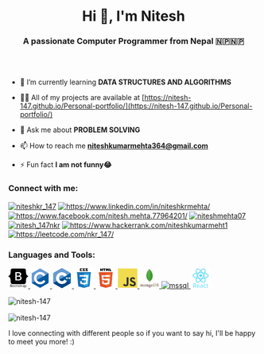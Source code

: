 <h1 align="center">Hi 👋, I'm Nitesh</h1>
<h3 align="center">A passionate Computer Programmer from Nepal 🇳🇵🇳🇵</h3>
<!-- <img src="https://c8.alamy.com/comp/2F604N7/cartoon-of-a-cute-happy-computer-programmer-in-his-office-this-illustration-is-part-of-a-collection-of-different-professions-2F604N7.jpg "></img> -->

<p align="left"> <br><br> </p>

- 🌱 I’m currently learning **DATA STRUCTURES AND ALGORITHMS**

- 👨‍💻 All of my projects are available at [https://nitesh-147.github.io/Personal-portfolio/](https://nitesh-147.github.io/Personal-portfolio/)

- 💬 Ask me about **PROBLEM SOLVING**

- 📫 How to reach me **niteshkumarmehta364@gmail.com**

- ⚡ Fun fact **I am not funny😂**

<h3 align="left">Connect with me:</h3>
<p align="left">
<a href="https://twitter.com/niteshkr_147" target="blank"><img align="center" src="https://raw.githubusercontent.com/rahuldkjain/github-profile-readme-generator/master/src/images/icons/Social/twitter.svg" alt="niteshkr_147" height="30" width="40" /></a>
<a href="https://linkedin.com/in/https://www.linkedin.com/in/niteshkrmehta/" target="blank"><img align="center" src="https://raw.githubusercontent.com/rahuldkjain/github-profile-readme-generator/master/src/images/icons/Social/linked-in-alt.svg" alt="https://www.linkedin.com/in/niteshkrmehta/" height="30" width="40" /></a>
<a href="https://fb.com/https://www.facebook.com/nitesh.mehta.77964201/" target="blank"><img align="center" src="https://raw.githubusercontent.com/rahuldkjain/github-profile-readme-generator/master/src/images/icons/Social/facebook.svg" alt="https://www.facebook.com/nitesh.mehta.77964201/" height="30" width="40" /></a>
<a href="https://instagram.com/niteshmehta07" target="blank"><img align="center" src="https://raw.githubusercontent.com/rahuldkjain/github-profile-readme-generator/master/src/images/icons/Social/instagram.svg" alt="niteshmehta07" height="30" width="40" /></a>
<a href="https://www.codechef.com/users/nitesh_147nkr" target="blank"><img align="center" src="https://cdn.jsdelivr.net/npm/simple-icons@3.1.0/icons/codechef.svg" alt="nitesh_147nkr" height="30" width="40" /></a>
<a href="https://www.hackerrank.com/https://www.hackerrank.com/niteshkumarmeht1" target="blank"><img align="center" src="https://raw.githubusercontent.com/rahuldkjain/github-profile-readme-generator/master/src/images/icons/Social/hackerrank.svg" alt="https://www.hackerrank.com/niteshkumarmeht1" height="30" width="40" /></a>
<a href="https://www.leetcode.com/nitesh1741/" target="blank"><img align="center" src="https://raw.githubusercontent.com/rahuldkjain/github-profile-readme-generator/master/src/images/icons/Social/leet-code.svg" alt="https://leetcode.com/nkr_147/" height="30" width="40" /></a>
</p>

<h3 align="left">Languages and Tools:</h3>
<p align="left"> <a href="https://getbootstrap.com" target="_blank" rel="noreferrer"> <img src="https://raw.githubusercontent.com/devicons/devicon/master/icons/bootstrap/bootstrap-plain-wordmark.svg" alt="bootstrap" width="40" height="40"/> </a> <a href="https://www.cprogramming.com/" target="_blank" rel="noreferrer"> <img src="https://raw.githubusercontent.com/devicons/devicon/master/icons/c/c-original.svg" alt="c" width="40" height="40"/> </a> <a href="https://www.w3schools.com/cpp/" target="_blank" rel="noreferrer"> <img src="https://raw.githubusercontent.com/devicons/devicon/master/icons/cplusplus/cplusplus-original.svg" alt="cplusplus" width="40" height="40"/> </a> <a href="https://www.w3schools.com/css/" target="_blank" rel="noreferrer"> <img src="https://raw.githubusercontent.com/devicons/devicon/master/icons/css3/css3-original-wordmark.svg" alt="css3" width="40" height="40"/> </a> <a href="https://www.w3.org/html/" target="_blank" rel="noreferrer"> <img src="https://raw.githubusercontent.com/devicons/devicon/master/icons/html5/html5-original-wordmark.svg" alt="html5" width="40" height="40"/> </a> <a href="https://developer.mozilla.org/en-US/docs/Web/JavaScript" target="_blank" rel="noreferrer"> <img src="https://raw.githubusercontent.com/devicons/devicon/master/icons/javascript/javascript-original.svg" alt="javascript" width="40" height="40"/> </a> <a href="https://www.mongodb.com/" target="_blank" rel="noreferrer"> <img src="https://raw.githubusercontent.com/devicons/devicon/master/icons/mongodb/mongodb-original-wordmark.svg" alt="mongodb" width="40" height="40"/> </a> <a href="https://www.microsoft.com/en-us/sql-server" target="_blank" rel="noreferrer"> <img src="https://www.svgrepo.com/show/303229/microsoft-sql-server-logo.svg" alt="mssql" width="40" height="40"/> </a> <a href="https://reactjs.org/" target="_blank" rel="noreferrer"> <img src="https://raw.githubusercontent.com/devicons/devicon/master/icons/react/react-original-wordmark.svg" alt="react" width="40" height="40"/> </a> </p>

<p><img align="center" src="https://github-readme-stats.vercel.app/api/top-langs?username=nitesh-147&show_icons=true&locale=en&layout=compact" alt="nitesh-147" /></p>

<p><img align="center" src="https://github-readme-streak-stats.herokuapp.com/?user=nitesh-147&" alt="nitesh-147" /></p>


I love connecting with different people so if you want to say hi, I'll be happy to meet you more! :)

